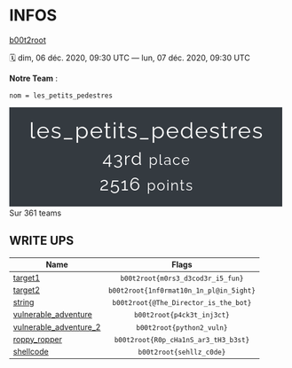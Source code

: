# INFOS

[b00t2root](https://boot2root2020.tech/)

🗓️ dim, 06 déc. 2020, 09:30 UTC — lun, 07 déc. 2020, 09:30 UTC

**Notre Team** :
```
nom = les_petits_pedestres
```

![unknown.png](attachements/infos/unknown.png "unknown.png")
Sur 361 teams


##  WRITE UPS

| Name | Flags |
| ------------- | :----:|
|[target1](challenges/target1.md)|`b00t2root{m0rs3_d3cod3r_i5_fun}`|
|[target2](challenges/target2.md)|`b00t2root{1nf0rmat10n_1n_pl@in_5ight}`|
|[string](challenges/string.md)|`b00t2root{@The_Director_is_the_bot}`|
|[vulnerable_adventure](challenges/vulnerable_adventure.md)|`b00t2root{p4ck3t_inj3ct}`|
|[vulnerable_adventure_2](challenges/vulnerable_adventure_2.md)|`b00t2root{python2_vuln}`|
|[roppy_ropper](challenges/roppy_ropper.md)|`b00t2root{R0p_cHa1nS_ar3_tH3_b3st}`|
|[shellcode](challenges/shellcode.md)|`b00t2root{sehllz_c0de}`|
